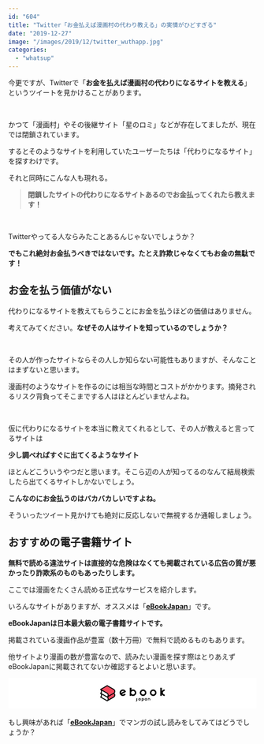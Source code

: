 ```yaml
---
id: "604"
title: "Twitter「お金払えば漫画村の代わり教える」の実情がひどすぎる"
date: "2019-12-27"
image: "/images/2019/12/twitter_wuthapp.jpg"
categories: 
  - "whatsup"
---
```


今更ですが、Twitterで「**お金を払えば漫画村の代わりになるサイトを教える**」というツイートを見かけることがあります。

 

かつて「漫画村」やその後継サイト「星のロミ」などが存在してましたが、現在では閉鎖されています。

するとそのようなサイトを利用していたユーザーたちは「代わりになるサイト」を探すわけです。

それと同時にこんな人も現れる。

> **閉鎖したサイトの代わりになるサイトあるのでお金払ってくれたら教えます！**

 

Twitterやってる人ならみたことあるんじゃないでしょうか？

**でもこれ絶対お金払うべきではないです。たとえ詐欺じゃなくてもお金の無駄です！**

## お金を払う価値がない

代わりになるサイトを教えてもらうことにお金を払うほどの価値はありません。

考えてみてください。**なぜその人はサイトを知っているのでしょうか？**

 

その人が作ったサイトならその人しか知らない可能性もありますが、そんなことはまずないと思います。

漫画村のようなサイトを作るのには相当な時間とコストがかかります。摘発されるリスク背負ってそこまでする人はほとんどいませんよね。

 

仮に代わりになるサイトを本当に教えてくれるとして、その人が教えると言ってるサイトは

**少し調べればすぐに出てくるようなサイト**

ほとんどこういうやつだと思います。そこら辺の人が知ってるのなんて結局検索したら出てくるサイトしかないでしょう。

**こんなのにお金払うのはバカバカしいですよね。**

そういったツイート見かけても絶対に反応しないで無視するか通報しましょう。

## おすすめの電子書籍サイト

**無料で読める違法サイトは直接的な危険はなくても掲載されている広告の質が悪かったり詐欺系のものもあったりします。**

ここでは漫画をたくさん読める正式なサービスを紹介します。

いろんなサイトがありますが、オススメは「**[eBookJapan](https://px.a8.net/svt/ejp?a8mat=35UO7E+201HQY+279M+BX3J6)**」です。

**eBookJapanは日本最大級の電子書籍サイトです。**

掲載されている漫画作品が豊富（数十万冊）で無料で読めるものもあります。

他サイトより漫画の数が豊富なので、読みたい漫画を探す際はとりあえずeBookJapanに掲載されてないか確認するとよいと思います。

[![eBookJapan](/images/2019/12/ebookjapan.png)](https://px.a8.net/svt/ejp?a8mat=35UO7E+201HQY+279M+C0IZL)

もし興味があれば「[**eBookJapan**](https://px.a8.net/svt/ejp?a8mat=35UO7E+201HQY+279M+BX3J6)」でマンガの試し読みをしてみてはどうでしょうか？

